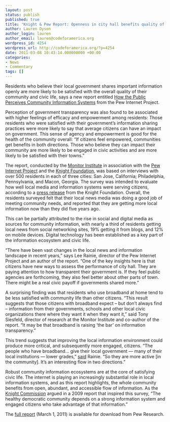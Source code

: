 ```yaml
---
layout: post
status: publish
published: true
title: 'Knight & Pew Report: Openness in city hall benefits quality of life'
author: Lauren Dyson
author_login: lauren
author_email: lauren@codeforamerica.org
wordpress_id: 4254
wordpress_url: http://codeforamerica.org/?p=4254
date: 2011-03-08 10:43:14.000000000 +00:00
categories:
- News
- Commentary
tags: []
---
```

Residents who believe their local government shares important information openly are more likely to be satisfied with the overall quality of their community and civic life, says a new report entitled <a href="http://www.pewinternet.org/Reports/2011/08-Community-Information-Systems.aspx">How the Public Perceives Community Information Systems</a> from the Pew Internet Project.

Perception of government transparency was also found to be associated with higher feelings of efficacy and empowerment among residents: Those residents who were satisfied with their government’s information sharing practices were more likely to say that average citizens can have an impact on government. This sense of agency and empowerment is good for the health of the community overall: “If citizens feel empowered, communities get benefits in both directions. Those who believe they can impact their community are more likely to be engaged in civic activities and are more likely to be satisfied with their towns.”

The report, conducted by the <a href="http://www.monitorinstitute.com/">Monitor Institute</a> in association with the <a href="http://www.pewinternet.org/">Pew Internet Project</a> and the <a href="http://www.knightfoundation.org/">Knight Foundation</a>, was based on interviews with over 500 residents in each of three cities: San Jose, California; Philadelphia, Pennsylvania, and Macon, Georgia. The survey was intended to evaluate how well local media and information systems were serving citizens, according to a <a href="http://www.knightfoundation.org/news/press_room/knight_press_releases/detail.dot?id=378178">press release</a> from the Knight Foundation. Overall, the residents surveyed felt that their local news media was doing a good job of meeting community needs, and reported that they are getting more local information now than they did five years ago.

This can be partially attributed to the rise in social and digital media as sources for community information, with nearly a third of residents getting local news from social networking sites, 19% getting it from blogs, and 12% on mobile devices. Digital technology has been established as a key part of the information ecosystem and civic life.

“There have been vast changes in the local news and information landscape in recent years,” says Lee Rainie, director of the Pew Internet Project and an author of the report. “One of the key insights here is that citizens have new ways to assess the performance of city hall. They are paying attention to how transparent their government is. If they feel public agencies are forthcoming, they also feel better about other parts of town. There might be a real civic payoff if governments shared more.”

A surprising finding was that residents who use broadband at home tend to be less satisfied with community life than other citizens. “This result suggests that those citizens with broadband expect – but don’t always find – information from their governments, schools and other local civic organizations there where they want it when they want it,” said Tony Siesfeld, director of research at the Monitor Institute and co-author of the report. “It may be that broadband is raising ‘the bar’ on information transparency.”

This trend suggests that improving the local information environment could produce more critical, and subsequently more engaged, citizens. “The people who have broadband… give their local government — many of their local institutions — lower grades,” <a href="http://www.govtech.com/wireless/Broadband-Access-Citizen-Engagement-030311.html">said</a> Rainie. “So they are more active [in the community]. It’s an interesting flow in two directions.”

Robust community information ecosystems are at the core of satisfying civic life. The internet is playing an increasingly substantial role in local information systems, and as this report highlights, the whole community benefits from open, abundant, and accessible flow of information. As the <a href="http://www.knightcomm.org/">Knight Commission</a> argued in a 2009 report that inspired this survey, “The healthy democratic community depends on a strong information system and engaged citizens who take advantage of that information.”

The <a href="http://www.pewinternet.org/~/media//Files/Reports/2011/Pew_Monitor_Communityinfo.pdf">full report</a> (March 1, 2011) is available for download from Pew Research.
